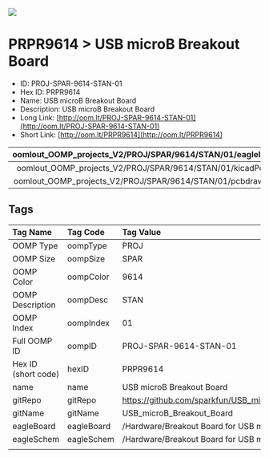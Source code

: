 


  
![][im]
# PRPR9614 > USB microB Breakout Board

- ID: PROJ-SPAR-9614-STAN-01
- Hex ID: PRPR9614
- Name: USB microB Breakout Board
- Description: USB microB Breakout Board
- Long Link: [http://oom.lt/PROJ-SPAR-9614-STAN-01](http://oom.lt/PROJ-SPAR-9614-STAN-01)
- Short Link: [http://oom.lt/PRPR9614](http://oom.lt/PRPR9614)
  

|oomlout_OOMP_projects_V2/PROJ/SPAR/9614/STAN/01/eagleImage.png|oomlout_OOMP_projects_V2/PROJ/SPAR/9614/STAN/01/eagleSchemImage.png|oomlout_OOMP_projects_V2/PROJ/SPAR/9614/STAN/01/kicadPcb3dFront.png|oomlout_OOMP_projects_V2/PROJ/SPAR/9614/STAN/01/kicadPcb3dBack.png|
| :---: | :---: | :---: | :---: |
|oomlout_OOMP_projects_V2/PROJ/SPAR/9614/STAN/01/kicadPcb3d.png|oomlout_OOMP_projects_V2/PROJ/SPAR/9614/STAN/01/bomBack.png|oomlout_OOMP_projects_V2/PROJ/SPAR/9614/STAN/01/bomFront.png|oomlout_OOMP_projects_V2/PROJ/SPAR/9614/STAN/01/pcbdraw.svg|
|oomlout_OOMP_projects_V2/PROJ/SPAR/9614/STAN/01/pcbdrawBack.svg||||

## Tags
  

|Tag Name|Tag Code|Tag Value|
| :--- | :--- | :--- |
|OOMP Type|oompType|PROJ|
|OOMP Size|oompSize|SPAR|
|OOMP Color|oompColor|9614|
|OOMP Description|oompDesc|STAN|
|OOMP Index|oompIndex|01|
|Full OOMP ID|oompID|PROJ-SPAR-9614-STAN-01|
|Hex ID (short code)|hexID|PRPR9614|
|name|name|USB microB Breakout Board|
|gitRepo|gitRepo|https://github.com/sparkfun/USB_microB_Breakout_Board|
|gitName|gitName|USB_microB_Breakout_Board|
|eagleBoard|eagleBoard|/Hardware/Breakout Board for USB microB.brd|
|eagleSchem|eagleSchem|/Hardware/Breakout Board for USB microB.sch|
||||



[im]: PROJ/SPAR/9614/STAN/01/kicadPcb3d_450.png
